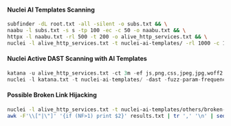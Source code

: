 #### Nuclei AI Templates Scanning
```bash
subfinder -dL root.txt -all -silent -o subs.txt && \
naabu -l subs.txt -s s -tp 100 -ec -c 50 -o naabu.txt && \
httpx -l naabu.txt -rl 500 -t 200 -o alive_http_services.txt && \
nuclei -l alive_http_services.txt -t nuclei-ai-templates/ -rl 1000 -c 100
```
#### Nuclei Active DAST Scanning with AI Templates
```v
katana -u alive_http_services.txt -ct 3m -ef js,png,css,jpeg,jpg,woff2 -c 50 -p 50 -rl 300 -d 5 -iqp -o katana.txt && \
nuclei -l katana.txt -t nuclei-ai-templates/ -dast -fuzz-param-frequency 10000
```
#### Possible Broken Link Hijacking
```bash
nuclei -l alive_http_services.txt -t nuclei-ai-templates/others/broken-link-hijacking.yaml -o results.txt -headless
awk -F'\\["|\"]' '{if (NF>1) print $2}' results.txt | tr ',' '\n' | sed 's/"//g' | sort -u > social_links.txt
```
